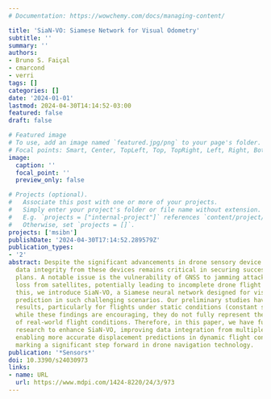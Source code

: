 ```yaml
---
# Documentation: https://wowchemy.com/docs/managing-content/

title: 'SiaN-VO: Siamese Network for Visual Odometry'
subtitle: ''
summary: ''
authors:
- Bruno S. Faiçal
- cmarcond
- verri
tags: []
categories: []
date: '2024-01-01'
lastmod: 2024-04-30T14:14:52-03:00
featured: false
draft: false

# Featured image
# To use, add an image named `featured.jpg/png` to your page's folder.
# Focal points: Smart, Center, TopLeft, Top, TopRight, Left, Right, BottomLeft, Bottom, BottomRight.
image:
  caption: ''
  focal_point: ''
  preview_only: false

# Projects (optional).
#   Associate this post with one or more of your projects.
#   Simply enter your project's folder or file name without extension.
#   E.g. `projects = ["internal-project"]` references `content/project/deep-learning/index.md`.
#   Otherwise, set `projects = []`.
projects: ['msibn']
publishDate: '2024-04-30T17:14:52.289579Z'
publication_types:
- '2'
abstract: Despite the significant advancements in drone sensory device reliability,
  data integrity from these devices remains critical in securing successful flight
  plans. A notable issue is the vulnerability of GNSS to jamming attacks or signal
  loss from satellites, potentially leading to incomplete drone flight plans. To address
  this, we introduce SiaN-VO, a Siamese neural network designed for visual odometry
  prediction in such challenging scenarios. Our preliminary studies have shown promising
  results, particularly for flights under static conditions (constant speed and altitude);
  while these findings are encouraging, they do not fully represent the complexities
  of real-world flight conditions. Therefore, in this paper, we have furthered our
  research to enhance SiaN-VO, improving data integration from multiple sensors and
  enabling more accurate displacement predictions in dynamic flight conditions, thereby
  marking a significant step forward in drone navigation technology.
publication: '*Sensors*'
doi: 10.3390/s24030973
links:
- name: URL
  url: https://www.mdpi.com/1424-8220/24/3/973
---
```

